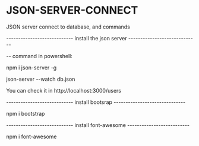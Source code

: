 # JSON-SERVER-CONNECT
JSON server connect to database, and commands 

----------------------------  install the json server  -----------------------------

--  command in powershell:

npm i json-server -g

json-server --watch db.json

You can check it in    http://localhost:3000/users

----------------------------  install bootsrap  ------------------------------

npm i bootstrap

----------------------------  install font-awesome  --------------------------

npm i font-awesome 
